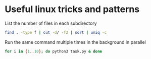 # Useful linux tricks and patterns

List the number of files in each subdirectory
```bash
find . -type f | cut -d/ -f2 | sort | uniq -c
```

Run the same command multiple times in the background in parallel
```bash
for i in {1..10}; do python3 task.py & done
```
